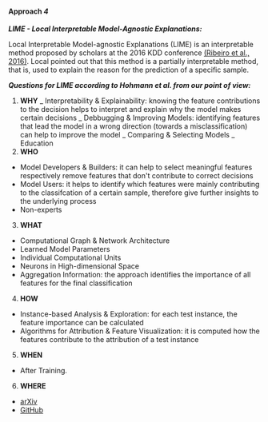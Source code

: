 #### Approach *4*
***LIME - Local Interpretable Model-Agnostic Explanations:***

Local Interpretable Model-agnostic Explanations (LIME) is an interpretable method proposed by scholars at the 2016 KDD conference [(Ribeiro et al., 2016)](https://arxiv.org/abs/1602.04938). Local pointed out that this method is a partially interpretable method, that is, used to explain the reason for the prediction of a specific sample. 

***Questions for LIME according to Hohmann et al. from our point of view:***
1. **WHY**
_ Interpretability & Explainability: knowing the feature contributions to the decision helps to interpret and explain why the model makes certain decisions
_ Debbugging & Improving Models: identifying features that lead the model in a wrong direction (towards a misclassification) can help to improve the model
_ Comparing & Selecting Models
_ Education
2. **WHO**
  - Model Developers & Builders: it can help to select meaningful features respectively remove features that don't contribute to correct decisions
  - Model Users: it helps to identify which features were mainly contributing to the classifcation of a certain sample, therefore give further insights to the underlying process
  - Non-experts
3. **WHAT**
  - Computational Graph & Network Architecture
  - Learned Model Parameters
  - Individual Computational Units
  - Neurons in High-dimensional Space
  - Aggregation Information: the approach identifies the importance of all features for the final classification
4. **HOW**
  - Instance-based Analysis & Exploration: for each test instance, the feature importance can be calculated
  - Algorithms for Attribution & Feature Visualization: it is computed how the features contribute to the attribution of a test instance
5. **WHEN**
  - After Training.
6. **WHERE**
  - [arXiv](https://arxiv.org/abs/1602.04938)
  - [GitHub](https://github.com/marcotcr/lime)
